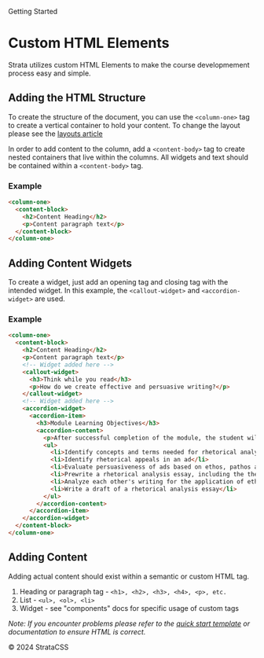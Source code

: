 <p class="section-text">Getting Started</p>

# Custom HTML Elements

Strata utilizes custom HTML Elements to make the course developmement process easy and simple.

## Adding the HTML Structure

To create the structure of the document, you can use the `<column-one>` tag to create a vertical container to hold your content. To change the layout please see the [layouts article](./layouts.md)

In order to add content to the column, add a `<content-body>` tag to create nested containers that live within the columns. All widgets and text should be contained within a `<content-body>` tag.

### Example

```html
<column-one>
  <content-block>
    <h2>Content Heading</h2>
    <p>Content paragraph text</p>
  </content-block>
</column-one>
```

## Adding Content Widgets

To create a widget, just add an opening tag and closing tag with the intended widget. In this example, the `<callout-widget>` and `<accordion-widget>` are used.

### Example

```html
<column-one>
  <content-block>
    <h2>Content Heading</h2>
    <p>Content paragraph text</p>
    <!-- Widget added here -->
    <callout-widget>
      <h3>Think while you read</h3>
      <p>How do we create effective and persuasive writing?</p>
    </callout-widget>
    <!-- Widget added here -->
    <accordion-widget>
      <accordion-item>
        <h3>Module Learning Objectives</h3>
        <accordion-content>
          <p>After successful completion of the module, the student will be able to:</p>
          <ul>
            <li>Identify concepts and terms needed for rhetorical analysis</li>
            <li>Identify rhetorical appeals in an ad</li>
            <li>Evaluate persuasiveness of ads based on ethos, pathos and logos</li>
            <li>Prewrite a rhetorical analysis essay, including the thesis statement</li>
            <li>Analyze each other's writing for the application of ethos, pathos, and logos in peer reviews</li>
            <li>Write a draft of a rhetorical analysis essay</li>
          </ul>
        </accordion-content>
      </accordion-item>
    </accordion-widget>
  </content-block>
</column-one>
```

## Adding Content

Adding actual content should exist within a semantic or custom HTML tag.

1. Heading or paragraph tag - `<h1>, <h2>, <h3>, <h4>, <p>, etc.`
2. List - `<ul>, <ol>, <li>`
3. Widget - see "components" docs for specific usage of custom tags

_Note: If you encounter problems please refer to the [quick start template](getting-started/quick-start?id=main) or documentation to ensure HTML is correct._

  <div class="footer">
    <p>&copy; 2024 StrataCSS</p>
  </div>

